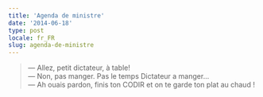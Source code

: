 ```yaml
---
title: 'Agenda de ministre'
date: '2014-06-18'
type: post
locale: fr_FR
slug: agenda-de-ministre
---
```


> — Allez, petit dictateur, à table!  
> — Non, pas manger. Pas le temps Dictateur a manger...  
> — Ah ouais pardon, finis ton CODIR et on te garde ton plat au chaud !
